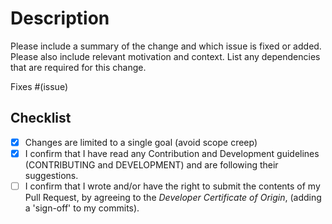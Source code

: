 <!--
SPDX-FileCopyrightText: Contributor Covenant

SPDX-License-Identifier: CC-BY-4.0
-->

# Description

Please include a summary of the change and which issue is fixed or added.
Please also include relevant motivation and context.
List any dependencies that are required for this change.

Fixes #(issue)

## Checklist

- [x] Changes are limited to a single goal (avoid scope creep)
- [x] I confirm that I have read any Contribution and Development guidelines (CONTRIBUTING and DEVELOPMENT) and are following their suggestions.
- [ ] I confirm that I wrote and/or have the right to submit the contents of my Pull Request, by agreeing to the _Developer Certificate of Origin_, (adding a 'sign-off' to my commits).